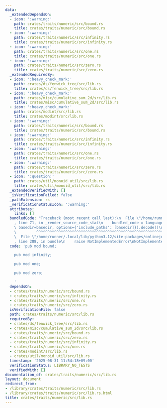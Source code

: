 ```yaml
---
data:
  _extendedDependsOn:
  - icon: ':warning:'
    path: crates/traits/numeric/src/bound.rs
    title: crates/traits/numeric/src/bound.rs
  - icon: ':warning:'
    path: crates/traits/numeric/src/infinity.rs
    title: crates/traits/numeric/src/infinity.rs
  - icon: ':warning:'
    path: crates/traits/numeric/src/one.rs
    title: crates/traits/numeric/src/one.rs
  - icon: ':warning:'
    path: crates/traits/numeric/src/zero.rs
    title: crates/traits/numeric/src/zero.rs
  _extendedRequiredBy:
  - icon: ':heavy_check_mark:'
    path: crates/ds/fenwick_tree/src/lib.rs
    title: crates/ds/fenwick_tree/src/lib.rs
  - icon: ':heavy_check_mark:'
    path: crates/misc/cumulative_sum_2d/src/lib.rs
    title: crates/misc/cumulative_sum_2d/src/lib.rs
  - icon: ':heavy_check_mark:'
    path: crates/modint/src/lib.rs
    title: crates/modint/src/lib.rs
  - icon: ':warning:'
    path: crates/traits/numeric/src/bound.rs
    title: crates/traits/numeric/src/bound.rs
  - icon: ':warning:'
    path: crates/traits/numeric/src/infinity.rs
    title: crates/traits/numeric/src/infinity.rs
  - icon: ':warning:'
    path: crates/traits/numeric/src/one.rs
    title: crates/traits/numeric/src/one.rs
  - icon: ':warning:'
    path: crates/traits/numeric/src/zero.rs
    title: crates/traits/numeric/src/zero.rs
  - icon: ':question:'
    path: crates/util/monoid_util/src/lib.rs
    title: crates/util/monoid_util/src/lib.rs
  _extendedVerifiedWith: []
  _isVerificationFailed: false
  _pathExtension: rs
  _verificationStatusIcon: ':warning:'
  attributes:
    links: []
  bundledCode: "Traceback (most recent call last):\n  File \"/home/runner/.local/lib/python3.12/site-packages/onlinejudge_verify/documentation/build.py\"\
    , line 71, in _render_source_code_stat\n    bundled_code = language.bundle(stat.path,\
    \ basedir=basedir, options={'include_paths': [basedir]}).decode()\n          \
    \         ^^^^^^^^^^^^^^^^^^^^^^^^^^^^^^^^^^^^^^^^^^^^^^^^^^^^^^^^^^^^^^^^^^^^^^^^^^^^^^^^^\n\
    \  File \"/home/runner/.local/lib/python3.12/site-packages/onlinejudge_verify/languages/rust.py\"\
    , line 288, in bundle\n    raise NotImplementedError\nNotImplementedError\n"
  code: 'pub mod bound;

    pub mod infinity;

    pub mod one;

    pub mod zero;

    '
  dependsOn:
  - crates/traits/numeric/src/bound.rs
  - crates/traits/numeric/src/infinity.rs
  - crates/traits/numeric/src/one.rs
  - crates/traits/numeric/src/zero.rs
  isVerificationFile: false
  path: crates/traits/numeric/src/lib.rs
  requiredBy:
  - crates/ds/fenwick_tree/src/lib.rs
  - crates/misc/cumulative_sum_2d/src/lib.rs
  - crates/traits/numeric/src/bound.rs
  - crates/traits/numeric/src/zero.rs
  - crates/traits/numeric/src/infinity.rs
  - crates/traits/numeric/src/one.rs
  - crates/modint/src/lib.rs
  - crates/util/monoid_util/src/lib.rs
  timestamp: '2025-08-31 11:54:18+09:00'
  verificationStatus: LIBRARY_NO_TESTS
  verifiedWith: []
documentation_of: crates/traits/numeric/src/lib.rs
layout: document
redirect_from:
- /library/crates/traits/numeric/src/lib.rs
- /library/crates/traits/numeric/src/lib.rs.html
title: crates/traits/numeric/src/lib.rs
---
```

